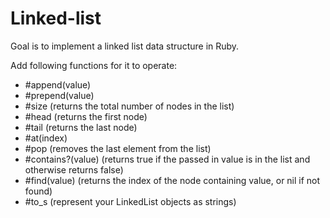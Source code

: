 # Linked-list
Goal is to implement a linked list data structure in Ruby.

Add following functions for it to operate:
- #append(value) 
- #prepend(value)
- #size (returns the total number of nodes in the list)
- #head (returns the first node)
- #tail (returns the last node)
- #at(index)
- #pop (removes the last element from the list)
- #contains?(value) (returns true if the passed in value is in the list and otherwise returns false)
- #find(value) (returns the index of the node containing value, or nil if not found)
- #to_s (represent your LinkedList objects as strings)
